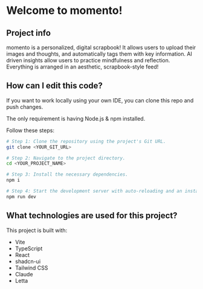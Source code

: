 # Welcome to momento!

## Project info
momento is a personalized, digital scrapbook! It allows users to upload their images and thoughts, and automatically tags them with key information. AI driven insights allow users to practice mindfulness and reflection. Everything is arranged in an aesthetic, scrapbook-style feed!

## How can I edit this code?

If you want to work locally using your own IDE, you can clone this repo and push changes. 

The only requirement is having Node.js & npm installed.

Follow these steps:

```sh
# Step 1: Clone the repository using the project's Git URL.
git clone <YOUR_GIT_URL>

# Step 2: Navigate to the project directory.
cd <YOUR_PROJECT_NAME>

# Step 3: Install the necessary dependencies.
npm i

# Step 4: Start the development server with auto-reloading and an instant preview.
npm run dev
```
## What technologies are used for this project?

This project is built with:

- Vite
- TypeScript
- React
- shadcn-ui
- Tailwind CSS
- Claude
- Letta